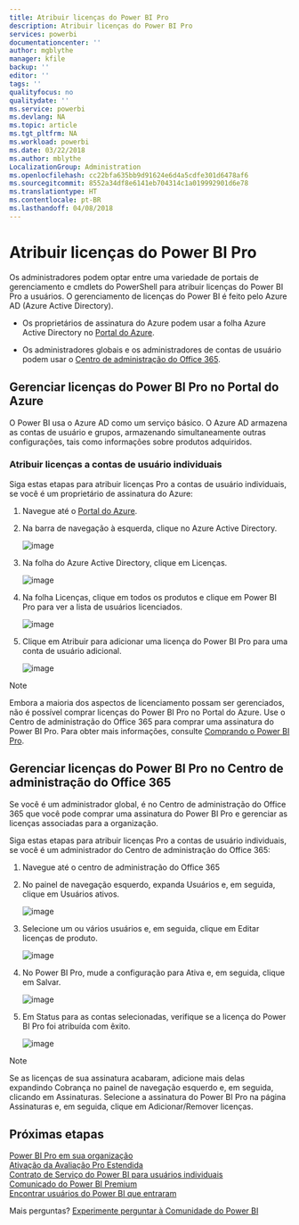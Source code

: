 ```yaml
---
title: Atribuir licenças do Power BI Pro
description: Atribuir licenças do Power BI Pro
services: powerbi
documentationcenter: ''
author: mgblythe
manager: kfile
backup: ''
editor: ''
tags: ''
qualityfocus: no
qualitydate: ''
ms.service: powerbi
ms.devlang: NA
ms.topic: article
ms.tgt_pltfrm: NA
ms.workload: powerbi
ms.date: 03/22/2018
ms.author: mblythe
LocalizationGroup: Administration
ms.openlocfilehash: cc22bfa635bb9d91624e6d4a5cdfe301d6478af6
ms.sourcegitcommit: 8552a34df8e6141eb704314c1a019992901d6e78
ms.translationtype: HT
ms.contentlocale: pt-BR
ms.lasthandoff: 04/08/2018
---
```

# <a name="assigning-power-bi-pro-licenses"></a>Atribuir licenças do Power BI Pro

Os administradores podem optar entre uma variedade de portais de gerenciamento e cmdlets do PowerShell para atribuir licenças do Power BI Pro a usuários. O gerenciamento de licenças do Power BI é feito pelo Azure AD (Azure Active Directory).

* Os proprietários de assinatura do Azure podem usar a folha Azure Active Directory no [Portal do Azure](https://ms.portal.azure.com/#@microsoft.onmicrosoft.com/dashboard/private/39bc3cf7-31a4-43f6-954c-f2d69ca2f0). 

* Os administradores globais e os administradores de contas de usuário podem usar o [Centro de administração do Office 365](https://portal.office.com/AdminPortal/Home#/homepage).

## <a name="managing-power-bi-pro-licenses-in-the-azure-portal"></a>Gerenciar licenças do Power BI Pro no Portal do Azure

O Power BI usa o Azure AD como um serviço básico. O Azure AD armazena as contas de usuário e grupos, armazenando simultaneamente outras configurações, tais como informações sobre produtos adquiridos.

### <a name="assigning-licenses-to-individual-user-accounts"></a>Atribuir licenças a contas de usuário individuais

Siga estas etapas para atribuir licenças Pro a contas de usuário individuais, se você é um proprietário de assinatura do Azure:

1. Navegue até o [Portal do Azure](https://ms.portal.azure.com/#@microsoft.onmicrosoft.com/dashboard/private/39bc3cf7-31a4-43f6-954c-f2d69ca2f0). 

2. Na barra de navegação à esquerda, clique no Azure Active Directory.

    ![image](media/service-assigning-power-bi-pro-licenses/service-assigning-power-bi-pro-licenses-01.png)

3. Na folha do Azure Active Directory, clique em Licenças.

    ![image](media/service-assigning-power-bi-pro-licenses/service-assigning-power-bi-pro-licenses-02.png)

4. Na folha Licenças, clique em todos os produtos e clique em Power BI Pro para ver a lista de usuários licenciados.

    ![image](media/service-assigning-power-bi-pro-licenses/service-assigning-power-bi-pro-licenses-03.png)

5. Clique em Atribuir para adicionar uma licença do Power BI Pro para uma conta de usuário adicional.

    ![image](media/service-assigning-power-bi-pro-licenses/service-assigning-power-bi-pro-licenses-04.png)

> [!NOTE]
> Embora a maioria dos aspectos de licenciamento possam ser gerenciados, não é possível comprar licenças do Power BI Pro no Portal do Azure. Use o Centro de administração do Office 365 para comprar uma assinatura do Power BI Pro. Para obter mais informações, consulte [Comprando o Power BI Pro](https://docs.microsoft.com/en-us/power-bi/service-admin-purchasing-power-bi-pro).
>

## <a name="managing-power-bi-pro-licenses-in-the-office-365-admin-center"></a>Gerenciar licenças do Power BI Pro no Centro de administração do Office 365

Se você é um administrador global, é no Centro de administração do Office 365 que você pode comprar uma assinatura do Power BI Pro e gerenciar as licenças associadas para a organização.

Siga estas etapas para atribuir licenças Pro a contas de usuário individuais, se você é um administrador do Centro de administração do Office 365:

1. Navegue até o centro de administração do Office 365

2. No painel de navegação esquerdo, expanda Usuários e, em seguida, clique em Usuários ativos.

    ![image](media/service-assigning-power-bi-pro-licenses/service-assigning-power-bi-pro-licenses-05.png)

3. Selecione um ou vários usuários e, em seguida, clique em Editar licenças de produto.

    ![image](media/service-assigning-power-bi-pro-licenses/service-assigning-power-bi-pro-licenses-06.png)

4. No Power BI Pro, mude a configuração para Ativa e, em seguida, clique em Salvar.

    ![image](media/service-assigning-power-bi-pro-licenses/service-assigning-power-bi-pro-licenses-07.png)

5. Em Status para as contas selecionadas, verifique se a licença do Power BI Pro foi atribuída com êxito.

    ![image](media/service-assigning-power-bi-pro-licenses/service-assigning-power-bi-pro-licenses-08.png)

> [!NOTE]
> Se as licenças de sua assinatura acabaram, adicione mais delas expandindo Cobrança no painel de navegação esquerdo e, em seguida, clicando em Assinaturas. Selecione a assinatura do Power BI Pro na página Assinaturas e, em seguida, clique em Adicionar/Remover licenças.
>

## <a name="next-steps"></a>Próximas etapas
[Power BI Pro em sua organização](service-admin-power-bi-pro-in-your-organization.md)
</br>
[Ativação da Avaliação Pro Estendida](service-extended-pro-trial.md)
</br>
[Contrato de Serviço do Power BI para usuários individuais](https://powerbi.microsoft.com/terms-of-service/)
</br>
[Comunicado do Power BI Premium](https://aka.ms/pbipremium-announcement)
</br>
[Encontrar usuários do Power BI que entraram](service-admin-access-usage.md)

Mais perguntas? [Experimente perguntar à Comunidade do Power BI](https://community.powerbi.com/)